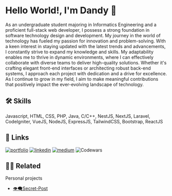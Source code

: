 
# Hello World!, I'm Dandy 👋
As an undergraduate student majoring in Informatics Engineering and a proficient full-stack web developer, I possess a strong foundation in software technology design and development. My journey in the world of technology has fueled my passion for innovation and problem-solving. With a keen interest in staying updated with the latest trends and advancements, I constantly strive to expand my knowledge and skills. My adaptability enables me to thrive in dynamic environments, where I can effectively collaborate with diverse teams to deliver high-quality solutions. Whether it's crafting elegant front-end interfaces or architecting robust back-end systems, I approach each project with dedication and a drive for excellence. As I continue to grow in my field, I aim to make meaningful contributions that positively impact the ever-evolving landscape of technology.

## 🛠 Skills
Javascript, HTML, CSS, PHP, Java, C/C++, NestJS, NextJS, Laravel, CodeIgniter, VueJS, NodeJS, ExpressJS, TailwindCSS, Bootstrap, ReactJS


## 🔗 Links
[![portfolio](https://img.shields.io/badge/my_portfolio-000?style=for-the-badge&logo=ko-fi&logoColor=white)](https://dandyyahmin.github.io/portofolio-next/)
[![linkedin](https://img.shields.io/badge/linkedin-0A66C2?style=for-the-badge&logo=linkedin&logoColor=white)](https://www.linkedin.com/in/dandydarmawanalyahmin/)
[![medium](https://img.shields.io/badge/medium-1DA1F2?style=for-the-badge&logo=mediumr&logoColor=white)]( https://medium.com/@dandydarmawanalyahmin)
![Codewars](https://github.r2v.ch/codewars?user=DandyYahmin&stroke=black)


## 👨‍💻 Related

Personal projects

- [👁‍🗨Secret-Post](https://secret-post.vercel.app/)

